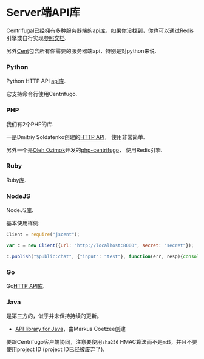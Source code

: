 # Server端API库

Centrifugal已经拥有多种服务器端的api库，如果你没找到，你也可以通过Redis引擎或自行实现[参照文档](../server/api.md).

另外[Cent](https://github.com/centrifugal/cent)包含所有你需要的服务器端api，特别是对python来说.

### Python

Python HTTP API [api库](https://github.com/centrifugal/cent).

它支持命令行使用Centrifugo.

### PHP

我们有2个PHP的库.

一是Dmitriy Soldatenko创建的[HTTP API](https://github.com/sl4mmer/phpcent)， 使用非常简单.

另外一个是[Oleh Ozimok](https://github.com/oleh-ozimok)开发的[php-centrifugo](https://github.com/oleh-ozimok/php-centrifugo)， 使用Redis引擎.

### Ruby

Ruby[库](https://github.com/centrifugal/rubycent).


### NodeJS

NodeJS[库](https://github.com/centrifugal/jscent).

基本使用样例:

```javascript
Client = require("jscent");

var c = new Client({url: "http://localhost:8000", secret: "secret"});

c.publish("$public:chat", {"input": "test"}, function(err, resp){console.log(err, resp)});
```

### Go

Go[HTTP API库](https://github.com/centrifugal/gocent).


### Java

是第三方的，似乎并未保持持续的更新。

* [API library for Java](https://github.com/mcoetzee/centrifuge-publisher)，由Markus Coetzee创建

要跟Centrifugo客户端协同，注意要使用`sha256` HMAC算法而不是`md5`，并且不要使用project ID (project ID已经被废弃了).
